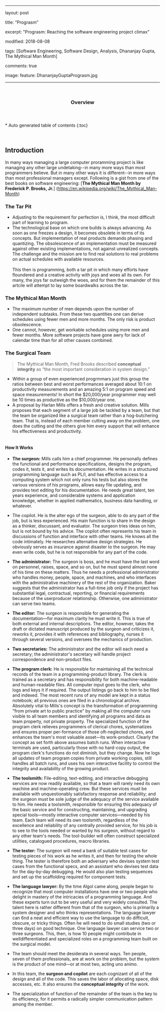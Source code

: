 ﻿---

layout: post

title: “Prograsm”

excerpt: "Prograsm: Reaching the software engineering project climax"

modified: 2018-08-08

tags: [Software Engineering, Software Design, Analysis, Dhananjay Gupta, The Mythical Man Month]

comments: true

image:
  feature: DhananjayGuptaPrograsm.jpg

---

 

<section id="table-of-contents" class="toc">
  <header>
    <h3>Overview</h3>
  </header>
<div id="drawer" markdown="1">
*  Auto generated table of contents
{:toc}
</div>
</section><!-- /#table-of-contents -->

 

Introduction
------------

In many ways managing a large computer proramming project is like managing any other large undetaking--in many more ways than most programmers believe. But in many other ways it is different--in more ways than most professional managers except.
Following is a gist from one of the best books on software engineering: [**The Mythical Man Month by Frederick P. Brooks, Jr.**] (https://en.wikipedia.org/wiki/The_Mythical_Man-Month)

### The Tar Pit

- Adjusting to the requirement for perfection is, I think, the most difficult part of learning to program. <br/>
- The technological base on which one builds is always advancing. As soon as one freezes a design, it becomes obsolete in
terms of its concepts. But implementation of real products demands phasing and quantizing. The obsolescence of an implementation
must be measured against other existing implementations, not against unrealized concepts. The challenge and the mission are
to find real solutions to real problems on actual schedules with available resources.<br/><br/>
This then is programming, both a tar pit in which many efforts
have floundered and a creative activity with joys and woes all its
own. For many, the joys far outweigh the woes, and for them the
remainder of this artcile will attempt to lay some boardwalks across
the tar.

### The Mythical Man Month

- The maximum number of men depends upon the number
of independent subtasks. From these two quantities one can derive
schedules using fewer men and more months. The only risk is
product obsolescence.<br/>
- One cannot, however, get workable schedules
using more men and fewer months. More software projects
have gone awry for lack of calendar time than for all other causes
combined.

### The Surgical Team


>   The Mythical Man Month, Fred Brooks described **conceptual integrity** as “the most important consideration in system design.”


- Within a group of even experienced progrmmars just this group the ratios between best and worst performances averaged about 10:1 on productivity measurements and an amazing 5:1 on
program speed and space measurements! In short the $20,000/year programmer may well be 10 times as productive as the $10,000/year one.<br/>
- A proposal by Harlan Mills offers a fresh and creative solution. Mills proposes that each segment of a large job be tackled
by a team, but that the team be organized like a surgical team rather than a hog-butchering team. That is, instead of each member
cutting away on the problem, one does the cutting and the others give him every support that will enhance his effectiveness and productivity.<br/><br/>

#### How It Works

+ **The surgeon:** Mills calls him a chief programmer. He personally
defines the functional and performance specifications, designs the
program, codes it, tests it, and writes its documentation. He writes
in a structured programming language such as PL/I, and has effective
access to a computing system which not only runs his tests but
also stores the various versions of his programs, allows easy file
updating, and provides text editing for his documentation. He
needs great talent, ten years experience, and considerable systems
and application knowledge, whether in applied mathematics,
business data handling, or whatever. <br/>
+ The copilot. He is the alter ego of the surgeon, able to do any
part of the job, but is less experienced. His main function is to
share in the design as a thinker, discussant, and evaluator. The
surgeon tries ideas on him, but is not bound by his advice. The
copilot often represents his team in discussions of function and
interface with other teams. He knows all the code intimately. He
researches alternative design strategies. He obviously serves as
insurance against disaster to the surgeon. He may even write code,
but he is not responsible for any part of the code. <br/>

+ **The administrator:** The surgeon is boss, and he must have the
last word on personnel, raises, space, and so on, but he must spend
almost none of his time on these matters. Thus he needs a professional
administrator who handles money, people, space, and machines,
and who interfaces with the administrative machinery of
the rest of the organization. Baker suggests that the administrator
has a full-time job only if the project has substantial legal, contractual,
reporting, or financial requirements because of the userproducer
relationship. Otherwise, one administrator can serve two
teams.<br/>
+ **The editor:** The surgeon is responsible for generating the documentation—for
maximum clarity he must write it. This is true of
both external and internal descriptions. The editor, however, takes
the draft or dictated manuscript produced by the surgeon and
criticizes it, reworks it, provides it with references and bibliography,
nurses it through several versions, and oversees the mechanics
of production.<br/>
+ **Two secretaries:** The administrator and the editor will each need
a secretary; the administrator's secretary will handle project correspondence
and non-product files.<br/>
+ **The program clerk:** He is responsible for maintaining all the
technical records of the team in a programming-product library.
The clerk is trained as a secretary and has responsibility for both
machine-readable and human-readable files.
All computer input goes to the clerk, who logs and keys it if
required. The output listings go back to him to be filed and indexed.
The most recent runs of any model are kept in a status
notebook; all previous ones are filed in a chronological archive.
Absolutely vital to Mills's concept is the transformation of
programming "from private art to public practice" by making all
the computer runs visible to all team members and identifying all
programs and data as team property, not private property.
The specialized function of the program clerk relieves programmers
of clerical chores, systematizes and ensures proper per-formance of those oft-neglected chores, and enhances the team's
most valuable asset—its work-product. Clearly the concept as set
forth above assumes batch runs. When interactive terminals are
used, particularly those with no hard-copy output, the program
clerk's functions do not diminish, but they change. Now he logs
all updates of team program copies from private working copies,
still handles all batch runs, and uses his own interactive facility to
control the integrity and availability of the growing product. <br/>
+ **The toolsmith:** File-editing, text-editing, and interactive debugging
services are now readily available, so that a team will rarely
need its own machine and machine-operating crew. But these
services must be available with unquestionably satisfactory response
and reliability; and the surgeon must be sole judge of the
adequacy of the service available to him. He needs a toolsmith,
responsible for ensuring this adequacy of the basic service and for
constructing, maintaining, and upgrading special tools—mostly
interactive computer services—needed by his team. Each team will
need its own toolsmith, regardless of the excellence and reliability
of any centrally provided service, for his job is to see to the tools
needed or wanted by his surgeon, without regard to any other
team's needs. The tool-builder will often construct specialized
utilities, catalogued procedures, macro libraries.
+ **The tester:** The surgeon will need a bank of suitable test cases
for testing pieces of his work as he writes it, and then for testing
the whole thing. The tester is therefore both an adversary who
devises system test cases from the functional specs, and an assistant
who devises test data for the day-by-day debugging. He
would also plan testing sequences and set up the scaffolding required
for component tests.
+ **The language lawyer:** By the time Algol came along, people
began to recognize that most computer installations have one or
two people who delight in mastery of the intricacies of a programming
language. And these experts turn out to be very useful and
very widely consulted. The talent here is rather different from that
of the surgeon, who is primarily a system designer and who thinks
representations. The language lawyer can 6nd a neat and efficient
way to use the language to do difficult, obscure, or tricky things.
Often he will need to do small studies (two or three days) on good
technique. One language lawyer can service two or three surgeons.
This, then, is how 10 people might contribute in welldifferentiated
and specialized roles on a programming team built
on the surgical model. <br/>
+ The team should meet the desiderata in several ways. Ten
people, seven of them professionals, are at work on the problem,
but the system is the product of one mind—or at most two, acting
uno animo.<br/>
+ In this team, the **surgeon and copilot** are each
cognizant of all of the design and all of the code. This saves the
labor of allocating space, disk accesses, etc. It also ensures the
**conceptual integrity** of the work. <br/>
+ The specialization of function of the remainder of the team
is the key to its efficiency, for it permits a radically simpler communication
pattern among the member.<br/>
